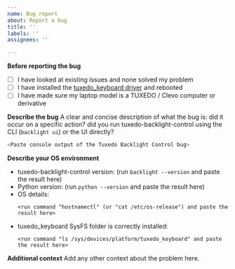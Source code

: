 ```yaml
---
name: Bug report
about: Report a bug
title: ''
labels: ''
assignees: ''

---
```


**Before reporting the bug**
- [ ] I have looked at existing issues and none solved my problem
- [ ] I have installed the [tuxedo_keyboard driver](https://github.com/tuxedocomputers/tuxedo-keyboard) and rebooted
- [ ] I have made sure my laptop model is a TUXEDO / Clevo computer or derivative

**Describe the bug**
A clear and concise description of what the bug is: did it occur on a specific action? did you run tuxedo-backlight-control using the CLI (`backlight ui`) or the UI directly?
```bash
<Paste console output of the Tuxedo Backlight Control bug>
```

**Describe your OS environment**
* tuxedo-backlight-control version:  (run `backlight --version` and paste the result here)
* Python version: (run `python --version` and paste the result here)
* OS details:
  ```
  <run command "hostnamectl" (or "cat /etc/os-release") and paste the result here>
  ```
* tuxedo_keyboard SysFS folder is correctly installed:
  ```
  <run command "ls /sys/devices/platform/tuxedo_keyboard" and paste the result here>
  ```

**Additional context**
Add any other context about the problem here.
